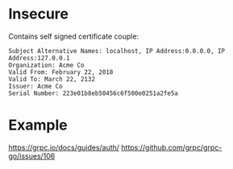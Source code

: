 # Insecure
Contains self signed certificate couple:

```
Subject Alternative Names: localhost, IP Address:0.0.0.0, IP Address:127.0.0.1
Organization: Acme Co
Valid From: February 22, 2018
Valid To: March 22, 2132
Issuer: Acme Co
Serial Number: 223e01b8eb50456c6f500e0251a2fe5a
```

# Example
https://grpc.io/docs/guides/auth/
https://github.com/grpc/grpc-go/issues/106